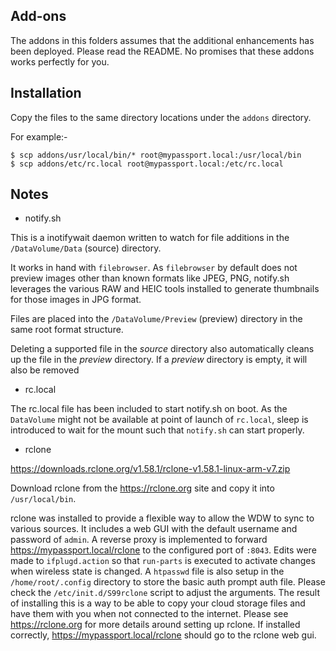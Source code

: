 ## Add-ons

The addons in this folders assumes that the additional enhancements has been deployed. Please read the README.
No promises that these addons works perfectly for you.

## Installation

Copy the files to the same directory locations under the `addons` directory.

For example:-
```
$ scp addons/usr/local/bin/* root@mypassport.local:/usr/local/bin
$ scp addons/etc/rc.local root@mypassport.local:/etc/rc.local
```

## Notes

- notify.sh

This is a inotifywait daemon written to watch for file additions in the `/DataVolume/Data` (source) directory.

It works in hand with `filebrowser`. As `filebrowser` by default does not preview images other than known formats like JPEG, PNG, notify.sh leverages the various RAW and HEIC tools installed to generate thumbnails for those images in JPG format.

Files are placed into the `/DataVolume/Preview` (preview) directory in the same root format structure.

Deleting a supported file in the *source* directory also automatically cleans up the file in the *preview* directory.
If a *preview* directory is empty, it will also be removed

- rc.local

The rc.local file has been included to start notify.sh on boot. As the `DataVolume` might not be available at point of launch of `rc.local`, sleep is introduced to wait for the mount such that `notify.sh` can start properly.

- rclone

https://downloads.rclone.org/v1.58.1/rclone-v1.58.1-linux-arm-v7.zip

Download rclone from the https://rclone.org site and copy it into `/usr/local/bin`.

rclone was installed to provide a flexible way to allow the WDW to sync to various sources. It includes a web GUI with the default username and password of `admin`. 
A reverse proxy is implemented to forward https://mypassport.local/rclone to the configured port of `:8043`. Edits were made to `ifplugd.action` so that `run-parts` is executed to activate changes when wireless state is changed.
A `htpasswd` file is also setup in the `/home/root/.config` directory to store the basic auth prompt auth file. Please check the `/etc/init.d/S99rclone` script to adjust the arguments. The result of installing this is a way to be able to copy your cloud storage files and have them with you when not connected to the internet. Please see https://rclone.org for more details around setting up rclone. If installed correctly, https://mypassport.local/rclone should go to the rclone web gui.
